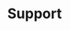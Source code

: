 ---
layout: default
title: Support
nav_order: 3
has_children: true
has_toc: true
description: Support
---